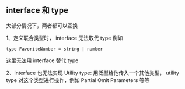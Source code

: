 ## interface 和 type

大部分情况下，两者都可以互换

1、定义联合类型时， interface 无法取代 type
例如

```
type FavoriteNumber = string | number
```

这里无法用 interface 替代 type

2、interface 也无法实现 Utility type: 用泛型给他传入一个其他类型， utility type 对这个类型进行操作，例如 Partial Omit Parameters 等等
